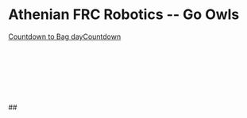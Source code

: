 # Athenian FRC Robotics -- Go Owls

<div data-type="countdown" data-id="1452669" class="tickcounter" style="width: 100%; position: relative; padding-bottom: 25%"><a href="//www.tickcounter.com/countdown/1452669/countdown-to-bag-day" title="Countdown to Bag day">Countdown to Bag day</a><a href="//www.tickcounter.com/" title="Countdown">Countdown</a></div><script>(function(d, s, id) { var js, pjs = d.getElementsByTagName(s)[0]; if (d.getElementById(id)) return; js = d.createElement(s); js.id = id; js.src = "//www.tickcounter.com/static/js/loader.js"; pjs.parentNode.insertBefore(js, pjs); }(document, "script", "tickcounter-sdk"));</script>
##
